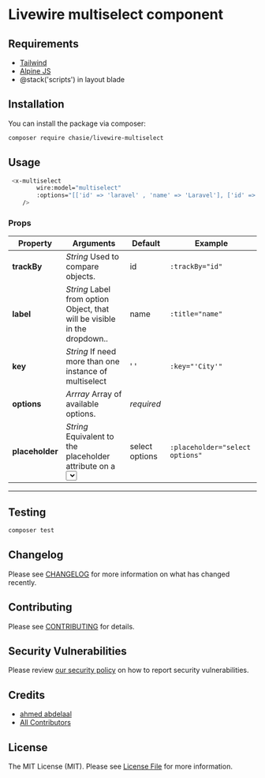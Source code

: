 # Livewire multiselect component

## Requirements
- [Tailwind](https://tailwindcss.com/)
- [Alpine JS](https://github.com/alpinejs/alpine)
- @stack('scripts') in layout blade 

## Installation

You can install the package via composer:

```bash
composer require chasie/livewire-multiselect
```
## Usage

```bash
 <x-multiselect
        wire:model="multiselect"
        :options="[['id' => 'laravel' , 'name' => 'Laravel'], ['id' => 'alpineJs', 'name' => 'Alpine JS'], ['id' => 'livewire', 'name' => 'Livewire']]"
    />
 ```
 
 ### Props
| Property | Arguments |Default | Example |
|----|----|----|----|
|**trackBy**|*String* Used to compare objects.| id |```:trackBy="id"```|
|**label**|*String* Label from option Object, that will be visible in the dropdown..| name | ```:title="name"```|  
|**key**|*String* If need more than one instance of multiselect| ' '| ```:key="'City'"```
|**options**|*Arrray* Array of available options.| *required* || ```:options="$options ?: [] "```|
|**placeholder**|*String* Equivalent to the placeholder attribute on a <select> input. .| select options |```:placeholder="select options"```|




---


## Testing

```bash
composer test
```

## Changelog

Please see [CHANGELOG](CHANGELOG.md) for more information on what has changed recently.

## Contributing

Please see [CONTRIBUTING](.github/CONTRIBUTING.md) for details.

## Security Vulnerabilities

Please review [our security policy](../../security/policy) on how to report security vulnerabilities.

## Credits

- [ahmed abdelaal](https://github.com/ahmedabdelaal)
- [All Contributors](../../contributors)

## License

The MIT License (MIT). Please see [License File](LICENSE.md) for more information.
